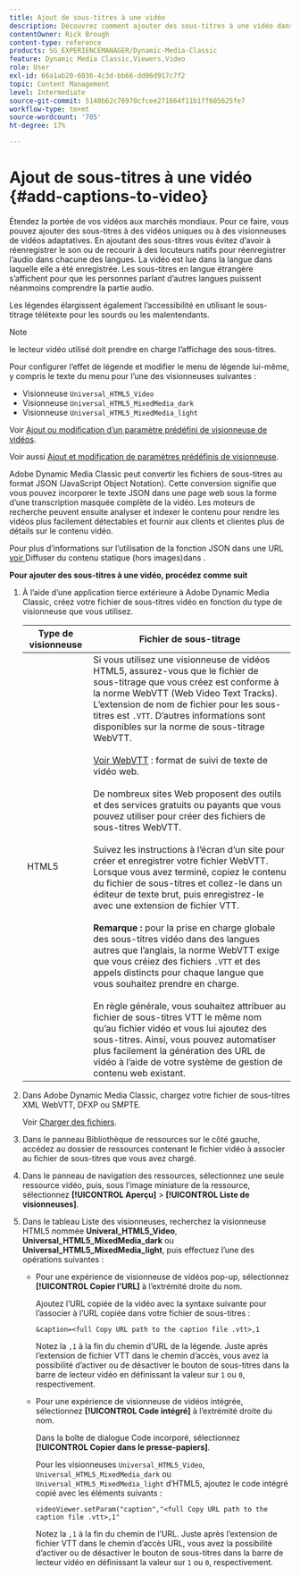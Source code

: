 ```yaml
---
title: Ajout de sous-titres à une vidéo
description: Découvrez comment ajouter des sous-titres à une vidéo dans Adobe Dynamic Media Classic.
contentOwner: Rick Brough
content-type: reference
products: SG_EXPERIENCEMANAGER/Dynamic-Media-Classic
feature: Dynamic Media Classic,Viewers,Video
role: User
exl-id: 66a1ab20-6036-4c3d-bb66-dd06d917c7f2
topic: Content Management
level: Intermediate
source-git-commit: 5140b62c76970cfcee271664f11b1ff605625fe7
workflow-type: tm+mt
source-wordcount: '705'
ht-degree: 17%

---
```


# Ajout de sous-titres à une vidéo {#add-captions-to-video}

Étendez la portée de vos vidéos aux marchés mondiaux. Pour ce faire, vous pouvez ajouter des sous-titres à des vidéos uniques ou à des visionneuses de vidéos adaptatives. En ajoutant des sous-titres vous évitez d’avoir à réenregistrer le son ou de recourir à des locuteurs natifs pour réenregistrer l’audio dans chacune des langues. La vidéo est lue dans la langue dans laquelle elle a été enregistrée. Les sous-titres en langue étrangère s’affichent pour que les personnes parlant d’autres langues puissent néanmoins comprendre la partie audio.

Les légendes élargissent également l’accessibilité en utilisant le sous-titrage télétexte pour les sourds ou les malentendants.

>[!NOTE]
>
>le lecteur vidéo utilisé doit prendre en charge l’affichage des sous-titres.

Pour configurer l’effet de légende et modifier le menu de légende lui-même, y compris le texte du menu pour l’une des visionneuses suivantes :

* Visionneuse `Universal_HTML5_Video`
* Visionneuse `Universal_HTML5_MixedMedia_dark`
* Visionneuse `Universal_HTML5_MixedMedia_light`

Voir [Ajout ou modification d’un paramètre prédéfini de visionneuse de vidéos](previewing-videos-video-viewer.md#adding_or_editing_a_video_viewer_preset).

Voir aussi [Ajout et modification de paramètres prédéfinis de visionneuse](application-setup.md#adding_and_editing_viewer_presets).

Adobe Dynamic Media Classic peut convertir les fichiers de sous-titres au format JSON (JavaScript Object Notation). Cette conversion signifie que vous pouvez incorporer le texte JSON dans une page web sous la forme d’une transcription masquée complète de la vidéo. Les moteurs de recherche peuvent ensuite analyser et indexer le contenu pour rendre les vidéos plus facilement détectables et fournir aux clients et clientes plus de détails sur le contenu vidéo.

Pour plus d’informations sur l’utilisation de la fonction JSON dans une URL[&#x200B; voir &#x200B;](https://experienceleague.adobe.com/fr/docs/dynamic-media-developer-resources/image-serving-api/image-serving-api/c-serving-static-nonimage-contents#image-serving-api)Diffuser du contenu statique (hors images)dans .

**Pour ajouter des sous-titres à une vidéo, procédez comme suit**

1. À l’aide d’une application tierce extérieure à Adobe Dynamic Media Classic, créez votre fichier de sous-titres vidéo en fonction du type de visionneuse que vous utilisez.

   | Type de visionneuse | Fichier de sous-titrage |
   |--- |--- |
   | HTML5 | Si vous utilisez une visionneuse de vidéos HTML5, assurez-vous que le fichier de sous-titrage que vous créez est conforme à la norme WebVTT (Web Video Text Tracks). L’extension de nom de fichier pour les sous-titres est `.VTT`. D’autres informations sont disponibles sur la norme de sous-titrage WebVTT.<br><br>[Voir WebVTT](https://w3c.github.io/webvtt/) : format de suivi de texte de vidéo web. <br><br>De nombreux sites Web proposent des outils et des services gratuits ou payants que vous pouvez utiliser pour créer des fichiers de sous-titres WebVTT. <br><br>Suivez les instructions à l’écran d’un site pour créer et enregistrer votre fichier WebVTT. Lorsque vous avez terminé, copiez le contenu du fichier de sous-titres et collez-le dans un éditeur de texte brut, puis enregistrez-le avec une extension de fichier VTT. <br><br><b>Remarque :</b> pour la prise en charge globale des sous-titres vidéo dans des langues autres que l’anglais, la norme WebVTT exige que vous créiez des fichiers `.VTT` et des appels distincts pour chaque langue que vous souhaitez prendre en charge. <br><br>En règle générale, vous souhaitez attribuer au fichier de sous-titres VTT le même nom qu’au fichier vidéo et vous lui ajoutez des sous-titres. Ainsi, vous pouvez automatiser plus facilement la génération des URL de vidéo à l’aide de votre système de gestion de contenu web existant. |

1. Dans Adobe Dynamic Media Classic, chargez votre fichier de sous-titres XML WebVTT, DFXP ou SMPTE.

   Voir [Charger des fichiers](uploading-files.md#uploading_files).

1. Dans le panneau Bibliothèque de ressources sur le côté gauche, accédez au dossier de ressources contenant le fichier vidéo à associer au fichier de sous-titres que vous avez chargé.
1. Dans le panneau de navigation des ressources, sélectionnez une seule ressource vidéo, puis, sous l’image miniature de la ressource, sélectionnez **[!UICONTROL Aperçu]** > **[!UICONTROL Liste de visionneuses]**.
1. Dans le tableau Liste des visionneuses, recherchez la visionneuse HTML5 nommée **Univeral_HTML5_Video**, **Universal_HTML5_MixedMedia_dark** ou **Universal_HTML5_MixedMedia_light**, puis effectuez l’une des opérations suivantes :

   * Pour une expérience de visionneuse de vidéos pop-up, sélectionnez **[!UICONTROL Copier l’URL]** à l’extrémité droite du nom.

     Ajoutez l’URL copiée de la vidéo avec la syntaxe suivante pour l’associer à l’URL copiée dans votre fichier de sous-titres :

     `&caption=<full Copy URL path to the caption file .vtt>,1`

     Notez la `,1` à la fin du chemin d’URL de la légende. Juste après l’extension de fichier VTT dans le chemin d’accès, vous avez la possibilité d’activer ou de désactiver le bouton de sous-titres dans la barre de lecteur vidéo en définissant la valeur sur `1` ou `0`, respectivement.

   * Pour une expérience de visionneuse de vidéos intégrée, sélectionnez **[!UICONTROL Code intégré]** à l’extrémité droite du nom.

     Dans la boîte de dialogue Code incorporé, sélectionnez **[!UICONTROL Copier dans le presse-papiers]**.

     Pour les visionneuses `Universal_HTML5_Video`, `Universal_HTML5_MixedMedia_dark` ou `Universal_HTML5_MixedMedia_light` d’HTML5, ajoutez le code intégré copié avec les éléments suivants :

     `videoViewer.setParam("caption","<full Copy URL path to the caption file .vtt>,1"`

     Notez la `,1` à la fin du chemin de l’URL. Juste après l’extension de fichier VTT dans le chemin d’accès URL, vous avez la possibilité d’activer ou de désactiver le bouton de sous-titres dans la barre de lecteur vidéo en définissant la valeur sur `1` ou `0`, respectivement.
